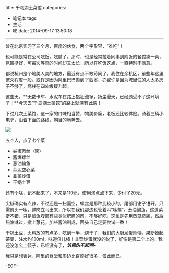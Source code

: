 title: 千岛湖土菜馆
categories:
  - 笔记本
tags:
  - 生活
  - 吃
date: 2014-09-17 13:50:18
---

曾在北京实习了三个月，百度的伙食，两个字形容，“难吃”！

也可能是常在公司吃饭，吃腻了。那时，也是经常拉着同事到附近的餐馆凑一桌，氛围挺好，可每次等菜的时间却又太长，所以在吃饭这点，一直特别不满意。

都说杭州是个地美人美的地方，最近有点不敢苟同了。我住在余杭区，前些年这里繁荣程度一般。或许是因为阿里巴巴搬到了西溪，亦或许是因为城里住的人太多房子不够了，高楼在四处缓缓升起。

这些天，**无数卡车、水泥车在路上猖狂流窜，扬尘漫天，已经颇受不了这环境了！**今天去“千岛湖土菜馆”的路上就深有此感！

下过几次土菜馆，这一家的口味相当赞，物美价廉，老板还比较体贴。骑着三辆小电驴，沿着下面的路线，朝目的地奔去。

![](http://barretlee.com/life/content/images/2014/Sep/1.JPG)

五个人，点了七个菜

*   尖椒肉丝（辣）
*   酱爆螺丝
*   葱油鳊鱼
*   蒜泥空心菜
*   韭菜炒蛋
*   干锅土豆

还有个啥，记不起来了，本来是110元，使用淘点点下来，少付了20元。

尖椒确实有点辣，不过还是一扫而空，螺丝是那种比较小的，尾部用钳子钳开，只需前头一嗦，鲜肉立马出来，所以在我们那边也管着叫“嗦螺”。葱油鳊鱼，这道菜挺不错，只是鳊鱼腹部有些类似肥膘的肉，不够好吃，这鱼是先用蒸笼蒸熟，然后热油淋过，撒上葱花，加些酱油制成，回头自己定要尝试一番！

干锅土豆，火料放的有点多，吃到一半，烧干了，我们的大厨龙俊师傅，果断撩起茶壶，注水约100ml，味道倍儿棒！韭菜炒蛋就没的说了，好像是第二个上的，我还没怎么上筷子，已经没有了，**_饥民伤不起啊~_**

我只是想表达，阿里的食堂和周边比百度好很多，仅此而已。

-EOF-